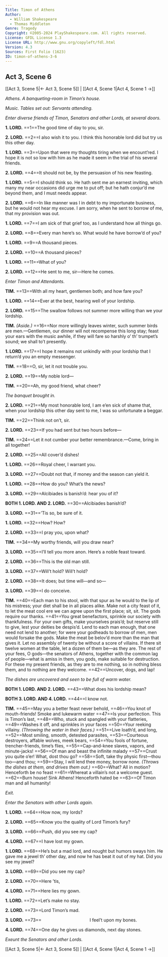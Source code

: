 ```yaml
---
Title: Timon of Athens
Author: 
  - William Shakespeare
  - Thomas Middleton
Genre: Tragedy
Copyright: ©2005-2024 PlayShakespeare.com. All rights reserved.
License: GFDL License 1.3
License URL: http://www.gnu.org/copyleft/fdl.html
Version: 4.3
Sources: First Folio (1623)
ID: timon-of-athens-3-6
---
```


## Act 3, Scene 6
[[Act 3, Scene 5|← Act 3, Scene 5]] | [[Act 4, Scene 1|Act 4, Scene 1 →]]

*Athens. A banqueting-room in Timon’s house.*

*Music. Tables set out: Servants attending.*

*Enter diverse friends of Timon, Senators and other Lords, at several doors.*

**1. LORD.**
==1==The good time of day to you, sir.

**2. LORD.**
==2==I also wish it to you. I think this honorable lord did but try us this other day.

**1. LORD.**
==3==Upon that were my thoughts tiring when we encount’red. I hope it is not so low with him as he made it seem in the trial of his several friends.

**2. LORD.**
==4==It should not be, by the persuasion of his new feasting.

**1. LORD.**
==5==I should think so. He hath sent me an earnest inviting, which many my near occasions did urge me to put off; but he hath conjur’d me beyond them, and I must needs appear.

**2. LORD.**
==6==In like manner was I in debt to my importunate business, but he would not hear my excuse. I am sorry, when he sent to borrow of me, that my provision was out.

**1. LORD.**
==7==I am sick of that grief too, as I understand how all things go.

**2. LORD.**
==8==Every man here’s so. What would he have borrow’d of you?

**1. LORD.**
==9==A thousand pieces.

**2. LORD.**
==10==A thousand pieces?

**1. LORD.**
==11==What of you?

**2. LORD.**
==12==He sent to me, sir—Here he comes.

*Enter Timon and Attendants.*

**TIM.**
==13==With all my heart, gentlemen both; and how fare you?

**1. LORD.**
==14==Ever at the best, hearing well of your lordship.

**2. LORD.**
==15==The swallow follows not summer more willing than we your lordship.

**TIM.**
*(Aside.)*
==16==Nor more willingly leaves winter, such summer birds are men.—Gentlemen, our dinner will not recompense this long stay; feast your ears with the music awhile, if they will fare so harshly o’ th’ trumpet’s sound; we shall to’t presently.

**1. LORD.**
==17==I hope it remains not unkindly with your lordship that I return’d you an empty messenger.

**TIM.**
==18==O, sir, let it not trouble you.

**2. LORD.**
==19==My noble lord⁠—

**TIM.**
==20==Ah, my good friend, what cheer?

*The banquet brought in.*

**2. LORD.**
==21==My most honorable lord, I am e’en sick of shame that, when your lordship this other day sent to me, I was so unfortunate a beggar.

**TIM.**
==22==Think not on’t, sir.

**2. LORD.**
==23==If you had sent but two hours before⁠—

**TIM.**
==24==Let it not cumber your better remembrance.—Come, bring in all together!

**2. LORD.**
==25==All cover’d dishes!

**1. LORD.**
==26==Royal cheer, I warrant you.

**3. LORD.**
==27==Doubt not that, if money and the season can yield it.

**1. LORD.**
==28==How do you? What’s the news?

**3. LORD.**
==29==Alcibiades is banish’d: hear you of it?

**BOTH 1. LORD. AND 2. LORD.**
==30==Alcibiades banish’d?

**3. LORD.**
==31==’Tis so, be sure of it.

**1. LORD.**
==32==How? How?

**2. LORD.**
==33==I pray you, upon what?

**TIM.**
==34==My worthy friends, will you draw near?

**3. LORD.**
==35==I’ll tell you more anon. Here’s a noble feast toward.

**2. LORD.**
==36==This is the old man still.

**3. LORD.**
==37==Will’t hold? Will’t hold?

**2. LORD.**
==38==It does; but time will—and so⁠—

**3. LORD.**
==39==I do conceive.

**TIM.**
==40==Each man to his stool, with that spur as he would to the lip of his mistress; your diet shall be in all places alike. Make not a city feast of it, to let the meat cool ere we can agree upon the first place; sit, sit. The gods require our thanks.
==41==You great benefactors, sprinkle our society with thankfulness. For your own gifts, make yourselves prais’d; but reserve still to give, lest your deities be despis’d. Lend to each man enough, that one need not lend to another; for were your godheads to borrow of men, men would forsake the gods. Make the meat be belov’d more than the man that gives it. Let no assembly of twenty be without a score of villains. If there sit twelve women at the table, let a dozen of them be—as they are. The rest of your fees, O gods—the senators of Athens, together with the common lag of people—what is amiss in them, you gods, make suitable for destruction. For these my present friends, as they are to me nothing, so in nothing bless them, and to nothing are they welcome.
==42==Uncover, dogs, and lap!

*The dishes are uncovered and seen to be full of warm water.*

**BOTH 1. LORD. AND 2. LORD.**
==43==What does his lordship mean?

**BOTH 3. LORD. AND 4. LORD.**
==44==I know not.

**TIM.**
==45==May you a better feast never behold,
==46==You knot of mouth-friends! Smoke and lukewarm water
==47==Is your perfection. This is Timon’s last,
==48==Who, stuck and spangled with your flatteries,
==49==Washes it off, and sprinkles in your faces
==50==Your reeking villainy.
*(Throwing the water in their faces.)*
==51==Live loath’d, and long,
==52==Most smiling, smooth, detested parasites,
==53==Courteous destroyers, affable wolves, meek bears,
==54==You fools of fortune, trencher-friends, time’s flies,
==55==Cap-and-knee slaves, vapors, and minute-jacks!
==56==Of man and beast the infinite malady
==57==Crust you quite o’er! What, dost thou go?
==58==Soft, take thy physic first—thou too—and thou;
==59==Stay, I will lend thee money, borrow none.
*(Throws the dishes at them, and drives them out.)*
==60==What? All in motion? Henceforth be no feast
==61==Whereat a villain’s not a welcome guest.
==62==Burn house! Sink Athens! Henceforth hated be
==63==Of Timon man and all humanity!

*Exit.*

*Enter the Senators with other Lords again.*

**1. LORD.**
==64==How now, my lords?

**2. LORD.**
==65==Know you the quality of Lord Timon’s fury?

**3. LORD.**
==66==Push, did you see my cap?

**4. LORD.**
==67==I have lost my gown.

**1. LORD.**
==68==He’s but a mad lord, and nought but humors sways him. He gave me a jewel th’ other day, and now he has beat it out of my hat. Did you see my jewel?

**3. LORD.**
==69==Did you see my cap?

**2. LORD.**
==70==Here ’tis,

**4. LORD.**
==71==Here lies my gown.

**1. LORD.**
==72==Let’s make no stay.

**2. LORD.**
==73==Lord Timon’s mad.

**3. LORD.**
==73==           I feel’t upon my bones.

**4. LORD.**
==74==One day he gives us diamonds, next day stones.

*Exeunt the Senators and other Lords.*

[[Act 3, Scene 5|← Act 3, Scene 5]] | [[Act 4, Scene 1|Act 4, Scene 1 →]]